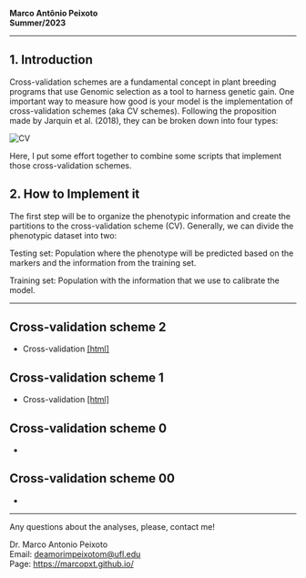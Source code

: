 
**Marco Antônio Peixoto**  
**Summer/2023**

***
## 1. Introduction
Cross-validation schemes are a fundamental concept in plant breeding programs that use Genomic selection as a tool to harness genetic gain. One important way to measure how good is your model is the implementation of cross-validation schemes (aka CV schemes). Following the proposition made by Jarquin et al. (2018), they can be broken down into four types:

![CV](https://github.com/marcopxt/marcopxt.github.io/assets/59318360/80369856-9d75-46db-90dd-77933c4d3779)


Here, I put some effort together to combine some scripts that implement those cross-validation schemes.

## 2. **How to Implement it**

The first step will be to organize the phenotypic information and create the partitions to the cross-validation scheme (CV). Generally, we can divide the phenotypic dataset into two:

Testing set: Population where the phenotype will be predicted based on the markers and the information from the training set.

Training set: Population with the information that we use to calibrate the model.


***

## Cross-validation scheme 2

- Cross-validation [[html]](https://htmlpreview.github.io/?https://github.com/marcopxt/marcopxt.github.io/blob/master/talks_teach/CV_BGLR/CV2_BGLR.html)  

## Cross-validation scheme 1  

- Cross-validation [[html]](https://htmlpreview.github.io/?https://github.com/marcopxt/marcopxt.github.io/blob/master/talks_teach/CV_BGLR/CV1_BGLR.html)  


## Cross-validation scheme 0  
-  

## Cross-validation scheme 00  
-  

***
Any questions about the analyses, please, contact me!   

Dr. Marco Antonio Peixoto  
Email: deamorimpeixotom@ufl.edu  
Page: https://marcopxt.github.io/  
